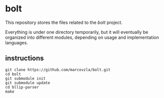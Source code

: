 # bolt

This repository stores the files related to the *bolt* project.

Everything is under one directory temporarily, but it will eventually
be organized into different modules, depending on usage and implementation
languages.


## instructions

    git clone https://github.com/marcovzla/bolt.git
    cd bolt
    git submodule init
    git submodule update
    cd bllip-parser
    make
